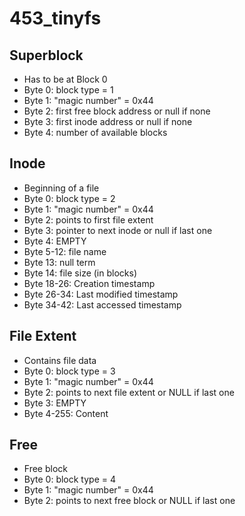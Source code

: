 # 453_tinyfs

## Superblock
 - Has to be at Block 0
 - Byte 0: block type = 1
 - Byte 1: "magic number" = 0x44
 - Byte 2: first free block address or null if none
 - Byte 3: first inode address or null if none
 - Byte 4: number of available blocks
 
## Inode
 - Beginning of a file
 - Byte 0: block type = 2
 - Byte 1: "magic number" = 0x44
 - Byte 2: points to first file extent
 - Byte 3: pointer to next inode or null if last one
 - Byte 4: EMPTY
 - Byte 5-12: file name
 - Byte 13: null term
 - Byte 14: file size (in blocks)
 - Byte 18-26: Creation timestamp
 - Byte 26-34: Last modified timestamp
 - Byte 34-42: Last accessed timestamp

## File Extent
 - Contains file data
 - Byte 0: block type = 3
 - Byte 1: "magic number" = 0x44
 - Byte 2: points to next file extent or NULL if last one
 - Byte 3: EMPTY
 - Byte 4-255: Content
 
## Free
 - Free block
 - Byte 0: block type = 4
 - Byte 1: "magic number" = 0x44
 - Byte 2: points to next free block or NULL if last one
